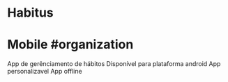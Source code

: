 # Habitus
# Mobile #organization
App de gerênciamento de hábitos
Disponível para plataforma android
App personalizavel
App offline